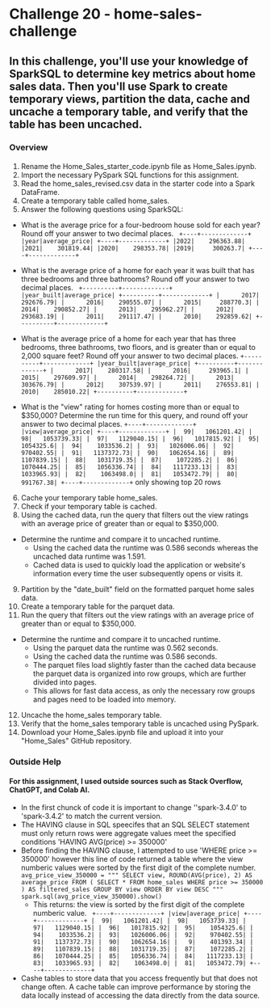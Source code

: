 # Challenge 20 - home-sales-challenge

## In this challenge, you'll use your knowledge of SparkSQL to determine key metrics about home sales data. Then you'll use Spark to create temporary views, partition the data, cache and uncache a temporary table, and verify that the table has been uncached.

### Overview 
####
1. Rename the Home_Sales_starter_code.ipynb file as Home_Sales.ipynb.
2. Import the necessary PySpark SQL functions for this assignment.
3. Read the home_sales_revised.csv data in the starter code into a Spark DataFrame.
4. Create a temporary table called home_sales.
5. Answer the following questions using SparkSQL:

- What is the average price for a four-bedroom house sold for each year? Round off your answer to two decimal places.
   ` +----+-------------+
    |year|average_price|
    +----+-------------+
    |2022|    296363.88|
    |2021|    301819.44|
    |2020|    298353.78|
    |2019|     300263.7|
    +----+-------------+`

- What is the average price of a home for each year it was built that has three bedrooms and three bathrooms? Round off your answer to two decimal places.
` +----------+-------------+
|year_built|average_price|
+----------+-------------+
|      2017|    292676.79|
|      2016|    290555.07|
|      2015|     288770.3|
|      2014|    290852.27|
|      2013|    295962.27|
|      2012|    293683.19|
|      2011|    291117.47|
|      2010|    292859.62|
+----------+-------------+`

- What is the average price of a home for each year that has three bedrooms, three bathrooms, two floors, and is greater than or equal to 2,000 square feet? Round off your answer to two decimal places.
    `+----------+-------------+
    |year_built|average_price|
    +----------+-------------+
    |      2017|    280317.58|
    |      2016|     293965.1|
    |      2015|    297609.97|
    |      2014|    298264.72|
    |      2013|    303676.79|
    |      2012|    307539.97|
    |      2011|    276553.81|
    |      2010|    285010.22|
    +----------+-------------+`

- What is the "view" rating for homes costing more than or equal to $350,000? Determine the run time for this query, and round off your answer to two decimal places.
    `+----+-------------+
    |view|average_price|
    +----+-------------+
    |  99|   1061201.42|
    |  98|   1053739.33|
    |  97|   1129040.15|
    |  96|   1017815.92|
    |  95|    1054325.6|
    |  94|    1033536.2|
    |  93|   1026006.06|
    |  92|    970402.55|
    |  91|   1137372.73|
    |  90|   1062654.16|
    |  89|   1107839.15|
    |  88|   1031719.35|
    |  87|    1072285.2|
    |  86|   1070444.25|
    |  85|   1056336.74|
    |  84|   1117233.13|
    |  83|   1033965.93|
    |  82|    1063498.0|
    |  81|   1053472.79|
    |  80|    991767.38|
    +----+-------------+`
only showing top 20 rows

6. Cache your temporary table home_sales.
7. Check if your temporary table is cached.
8. Using the cached data, run the query that filters out the view ratings with an average price of greater than or equal to $350,000. 
- Determine the runtime and compare it to uncached runtime.
    - Using the cached data the runtime was 0.586 seconds whereas the uncached data runtime was 1.591. 
    - Cached data is used to quickly load the application or website's information every time the user subsequently opens or visits it.

9. Partition by the "date_built" field on the formatted parquet home sales data.
10. Create a temporary table for the parquet data.
11. Run the query that filters out the view ratings with an average price of greater than or equal to $350,000. 
- Determine the runtime and compare it to uncached runtime.
     - Using the parquet data the runtime was 0.562 seconds. 
     - Using the cached data the runtime was 0.586 seconds. 
     - The parquet files load slightly faster than the cached data because the parquet data is organized into row groups, which are further divided into pages. 
     - This allows for fast data access, as only the necessary row groups and pages need to be loaded into memory.

12. Uncache the home_sales temporary table.
13. Verify that the home_sales temporary table is uncached using PySpark.
14. Download your Home_Sales.ipynb file and upload it into your "Home_Sales" GitHub repository.

### Outside Help 
#### For this assignment, I used outside sources such as Stack Overflow, ChatGPT, and Colab AI.
- In the first chunck of code it is important to change ''spark-3.4.0' to 'spark-3.4.2' to match the current version. 
- The HAVING clause in SQL speecifes that an SQL SELECT statement must only return rows were aggregate values meet the specified conditions
    'HAVING AVG(price) >= 350000' 
- Before finding the HAVING clause, I attempted to use 'WHERE price >= 350000' however this line of code returned a table where the view numberic values were sorted by the first digit of the complete number. 
           ` avg_price_view_350000 = """
            SELECT
              view,
              ROUND(AVG(price), 2) AS average_price
            FROM (
              SELECT *
              FROM home_sales
              WHERE price >= 350000
            ) AS filtered_sales
            GROUP BY view
            ORDER BY view DESC
            """
            spark.sql(avg_price_view_350000).show() `
    - This returns: the view is sorted by the first digit of the complete numberic value. 
      ` +----+-------------+
        |view|average_price|
        +----+-------------+
        |  99|   1061201.42|
        |  98|   1053739.33|
        |  97|   1129040.15|
        |  96|   1017815.92|
        |  95|    1054325.6|
        |  94|    1033536.2|
        |  93|   1026006.06|
        |  92|    970402.55|
        |  91|   1137372.73|
        |  90|   1062654.16|
        |   9|    401393.34|
        |  89|   1107839.15|
        |  88|   1031719.35|
        |  87|    1072285.2|
        |  86|   1070444.25|
        |  85|   1056336.74|
        |  84|   1117233.13|
        |  83|   1033965.93|
        |  82|    1063498.0|
        |  81|   1053472.79|
        +----+-------------+`
- Cashe tables to store data that you access frequently but that does not change often. A cache table can improve  performance by storing the data locally instead of accessing the data directly from the data source. 


